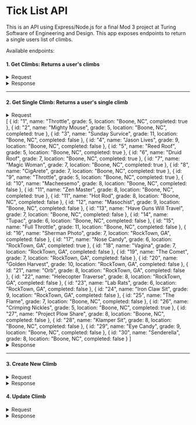 # Tick List API
This is an API using Express/Node.js for a final Mod 3 project at Turing Software of Engineering and Design.
This app exposes endpoints to return a single users list of climbs. 

Available endpoints:

####  1. Get Climbs: Returns a user's climbs

<details>
  <summary> Request </summary>
  
  *GET `https://tick-list-api.herokuapp.com/api/v1/climbs`*
  
  </details>
  
  <details>
    <summary> Response </summary>
  
```  
 {
  climbs: [
    {
    id: "1",
    name: "Throttle",
    grade: 5,
    location: "Boone, NC",
    completed: true
    },
    {
    id: "2",
    name: "Mighty Mouse",
    grade: 5,
    location: "Boone, NC",
    completed: true
    },
    {
    id: "3",
    name: "Sunday Survice",
    grade: 11,
    location: "Boone, NC",
    completed: false
    },
    {
    id: "4",
    name: "Jason Lives",
    grade: 9,
    location: "Boone, NC",
    completed: false
    },
    {
    id: "5",
    name: "Reed Roof",
    grade: 5,
    location: "Boone, NC",
    completed: true
    },
    {
    id: "6",
    name: "Druid Roof",
    grade: 7,
    location: "Boone, NC",
    completed: true
    },
    {
    id: "7",
    name: "Magic Woman",
    grade: 7,
    location: "Boone, NC",
    completed: true
    },
    {
    id: "8",
    name: "CigArete",
    grade: 7,
    location: "Boone, NC",
    completed: true
    },
    {
    id: "9",
    name: "Throttle",
    grade: 5,
    location: "Boone, NC",
    completed: true
    },
    {
    id: "10",
    name: "Macheesemo",
    grade: 8,
    location: "Boone, NC",
    completed: false
    },
    {
    id: "11",
    name: "Zen Master",
    grade: 8,
    location: "Boone, NC",
    completed: true
    },
    {
    id: "11",
    name: "Hot Rod",
    grade: 8,
    location: "Boone, NC",
    completed: false
    },
    {
    id: "12",
    name: "Masochist",
    grade: 9,
    location: "Boone, NC",
    completed: false
    },
    {
    id: "13",
    name: "Have Guns Will Travel",
    grade: 7,
    location: "Boone, NC",
    completed: false
    },
    {
    id: "14",
    name: "Tupac",
    grade: 6,
    location: "Boone, NC",
    completed: false
    },
    {
    id: "15",
    name: "Full Throttle",
    grade: 11,
    location: "Boone, NC",
    completed: false
    },
    {
    id: "16",
    name: "Sherman Photo",
    grade: 7,
    location: "RockTown, GA",
    completed: false
    },
    {
    id: "17",
    name: "Nose Candy",
    grade: 6,
    location: "RockTown, GA",
    completed: true
    },
    {
    id: "18",
    name: "Vagina",
    grade: 7,
    location: "RockTown, GA",
    completed: false
    },
    {
    id: "19",
    name: "The Comet",
    grade: 7,
    location: "RockTown, GA",
    completed: false
    },
    {
    id: "20",
    name: "Golden Harvest",
    grade: 10,
    location: "RockTown, GA",
    completed: false
    },
    {
    id: "21",
    name: "Orb",
    grade: 8,
    location: "RockTown, GA",
    completed: false
    },
    {
    id: "22",
    name: "Helecopter Traverse",
    grade: 8,
    location: "RockTown, GA",
    completed: false
    },
    {
    id: "23",
    name: "Lab Rats",
    grade: 6,
    location: "RockTown, GA",
    completed: false
    },
    {
    id: "24",
    name: "Iron Claw Sit",
    grade: 9,
    location: "RockTown, GA",
    completed: false
    },
    {
    id: "25",
    name: "The Flame",
    grade: 7,
    location: "Boone, NC",
    completed: false
    },
    {
    id: "26",
    name: "Crimping Nickles",
    grade: 5,
    location: "Boone, NC",
    completed: true
    },
    {
    id: "27",
    name: "Project Plow Share",
    grade: 8,
    location: "Boone, NC",
    completed: false
    },
    {
    id: "28",
    name: "Klamper Sit",
    grade: 8,
    location: "Boone, NC",
    completed: false
    },
    {
    id: "29",
    name: "Eye Candy",
    grade: 9,
    location: "Boone, NC",
    completed: false
    },
    {
    id: "30",
    name: "Senderella",
    grade: 8,
    location: "Boone, NC",
    completed: false
    }
  ]
}
```
</details>

---

####  2. Get Single Climb: Returns a user's single climb

<details>
  <summary> Request </summary>
  
  *GET `https://tick-list-api.herokuapp.com/api/v1/climbs/0`*
  
  </details>
  [
    {
    id: "1",
    name: "Throttle",
    grade: 5,
    location: "Boone, NC",
    completed: true
    },
    {
    id: "2",
    name: "Mighty Mouse",
    grade: 5,
    location: "Boone, NC",
    completed: true
    },
    {
    id: "3",
    name: "Sunday Survice",
    grade: 11,
    location: "Boone, NC",
    completed: false
    },
    {
    id: "4",
    name: "Jason Lives",
    grade: 9,
    location: "Boone, NC",
    completed: false
    },
    {
    id: "5",
    name: "Reed Roof",
    grade: 5,
    location: "Boone, NC",
    completed: true
    },
    {
    id: "6",
    name: "Druid Roof",
    grade: 7,
    location: "Boone, NC",
    completed: true
    },
    {
    id: "7",
    name: "Magic Woman",
    grade: 7,
    location: "Boone, NC",
    completed: true
    },
    {
    id: "8",
    name: "CigArete",
    grade: 7,
    location: "Boone, NC",
    completed: true
    },
    {
    id: "9",
    name: "Throttle",
    grade: 5,
    location: "Boone, NC",
    completed: true
    },
    {
    id: "10",
    name: "Macheesemo",
    grade: 8,
    location: "Boone, NC",
    completed: false
    },
    {
    id: "11",
    name: "Zen Master",
    grade: 8,
    location: "Boone, NC",
    completed: true
    },
    {
    id: "11",
    name: "Hot Rod",
    grade: 8,
    location: "Boone, NC",
    completed: false
    },
    {
    id: "12",
    name: "Masochist",
    grade: 9,
    location: "Boone, NC",
    completed: false
    },
    {
    id: "13",
    name: "Have Guns Will Travel",
    grade: 7,
    location: "Boone, NC",
    completed: false
    },
    {
    id: "14",
    name: "Tupac",
    grade: 6,
    location: "Boone, NC",
    completed: false
    },
    {
    id: "15",
    name: "Full Throttle",
    grade: 11,
    location: "Boone, NC",
    completed: false
    },
    {
    id: "16",
    name: "Sherman Photo",
    grade: 7,
    location: "RockTown, GA",
    completed: false
    },
    {
    id: "17",
    name: "Nose Candy",
    grade: 6,
    location: "RockTown, GA",
    completed: true
    },
    {
    id: "18",
    name: "Vagina",
    grade: 7,
    location: "RockTown, GA",
    completed: false
    },
    {
    id: "19",
    name: "The Comet",
    grade: 7,
    location: "RockTown, GA",
    completed: false
    },
    {
    id: "20",
    name: "Golden Harvest",
    grade: 10,
    location: "RockTown, GA",
    completed: false
    },
    {
    id: "21",
    name: "Orb",
    grade: 8,
    location: "RockTown, GA",
    completed: false
    },
    {
    id: "22",
    name: "Helecopter Traverse",
    grade: 8,
    location: "RockTown, GA",
    completed: false
    },
    {
    id: "23",
    name: "Lab Rats",
    grade: 6,
    location: "RockTown, GA",
    completed: false
    },
    {
    id: "24",
    name: "Iron Claw Sit",
    grade: 9,
    location: "RockTown, GA",
    completed: false
    },
    {
    id: "25",
    name: "The Flame",
    grade: 7,
    location: "Boone, NC",
    completed: false
    },
    {
    id: "26",
    name: "Crimping Nickles",
    grade: 5,
    location: "Boone, NC",
    completed: true
    },
    {
    id: "27",
    name: "Project Plow Share",
    grade: 8,
    location: "Boone, NC",
    completed: false
    },
    {
    id: "28",
    name: "Klamper Sit",
    grade: 8,
    location: "Boone, NC",
    completed: false
    },
    {
    id: "29",
    name: "Eye Candy",
    grade: 9,
    location: "Boone, NC",
    completed: false
    },
    {
    id: "30",
    name: "Senderella",
    grade: 8,
    location: "Boone, NC",
    completed: false
    }
  ]
  <details>
    <summary> Response </summary>
  
```  
{
id: "1",
name: "Throttle",
grade: 5,
location: "Boone, NC",
completed: true
}

```
</details>

---

  #### 3. Create New Climb

<details>
  <summary> Request </summary>
  
  *POST `https://tick-list-api.herokuapp.com/api/v1/climbs`*
  
  ```
      {
        "name": "Project Plow Share",
        "grade": 8,
        "location": "Boone, NC",
        "completed": false
       }
  ```
  </details>
  
  <details>
    <summary> Response </summary>
  
```  
    [
    {
    id: "1",
    name: "Throttle",
    grade: 5,
    location: "Boone, NC",
    completed: true
    },
    {
    id: "2",
    name: "Mighty Mouse",
    grade: 5,
    location: "Boone, NC",
    completed: true
    },
    {
    id: "3",
    name: "Sunday Survice",
    grade: 11,
    location: "Boone, NC",
    completed: false
    },
    {
    id: "4",
    name: "Jason Lives",
    grade: 9,
    location: "Boone, NC",
    completed: false
    },
    {
    id: "5",
    name: "Reed Roof",
    grade: 5,
    location: "Boone, NC",
    completed: true
    },
    {
    id: "6",
    name: "Druid Roof",
    grade: 7,
    location: "Boone, NC",
    completed: true
    },
    {
    id: "7",
    name: "Magic Woman",
    grade: 7,
    location: "Boone, NC",
    completed: true
    },
    {
    id: "8",
    name: "CigArete",
    grade: 7,
    location: "Boone, NC",
    completed: true
    },
    {
    id: "9",
    name: "Throttle",
    grade: 5,
    location: "Boone, NC",
    completed: true
    },
    {
    id: "10",
    name: "Macheesemo",
    grade: 8,
    location: "Boone, NC",
    completed: false
    },
    {
    id: "11",
    name: "Zen Master",
    grade: 8,
    location: "Boone, NC",
    completed: true
    },
    {
    id: "11",
    name: "Hot Rod",
    grade: 8,
    location: "Boone, NC",
    completed: false
    },
    {
    id: "12",
    name: "Masochist",
    grade: 9,
    location: "Boone, NC",
    completed: false
    },
    {
    id: "13",
    name: "Have Guns Will Travel",
    grade: 7,
    location: "Boone, NC",
    completed: false
    },
    {
    id: "14",
    name: "Tupac",
    grade: 6,
    location: "Boone, NC",
    completed: false
    },
    {
    id: "15",
    name: "Full Throttle",
    grade: 11,
    location: "Boone, NC",
    completed: false
    },
    {
    id: "16",
    name: "Sherman Photo",
    grade: 7,
    location: "RockTown, GA",
    completed: false
    },
    {
    id: "17",
    name: "Nose Candy",
    grade: 6,
    location: "RockTown, GA",
    completed: true
    },
    {
    id: "18",
    name: "Vagina",
    grade: 7,
    location: "RockTown, GA",
    completed: false
    },
    {
    id: "19",
    name: "The Comet",
    grade: 7,
    location: "RockTown, GA",
    completed: false
    },
    {
    id: "20",
    name: "Golden Harvest",
    grade: 10,
    location: "RockTown, GA",
    completed: false
    },
    {
    id: "21",
    name: "Orb",
    grade: 8,
    location: "RockTown, GA",
    completed: false
    },
    {
    id: "22",
    name: "Helecopter Traverse",
    grade: 8,
    location: "RockTown, GA",
    completed: false
    },
    {
    id: "23",
    name: "Lab Rats",
    grade: 6,
    location: "RockTown, GA",
    completed: false
    },
    {
    id: "24",
    name: "Iron Claw Sit",
    grade: 9,
    location: "RockTown, GA",
    completed: false
    },
    {
    id: "25",
    name: "The Flame",
    grade: 7,
    location: "Boone, NC",
    completed: false
    },
    {
    id: "26",
    name: "Crimping Nickles",
    grade: 5,
    location: "Boone, NC",
    completed: true
    },
    {
    id: "27",
    name: "Project Plow Share",
    grade: 8,
    location: "Boone, NC",
    completed: false
    },
    {
    id: "28",
    name: "Klamper Sit",
    grade: 8,
    location: "Boone, NC",
    completed: false
    },
    {
    id: "29",
    name: "Eye Candy",
    grade: 9,
    location: "Boone, NC",
    completed: false
    },
    {
    id: "30",
    name: "Senderella",
    grade: 8,
    location: "Boone, NC",
    completed: false
    }
  ]
```
</details>


  #### 4. Update Climb

<details>
  <summary> Request </summary>
  
  *POST `https://tick-list-api.herokuapp.com/api/v1/climbs`*
  
  ```
      {
        "completed": false
       }
  ```
  </details>
  
  <details>
    <summary> Response </summary>
  
```  
    [
    {
    id: "1",
    name: "Throttle",
    grade: 5,
    location: "Boone, NC",
    completed: true
    },
    {
    id: "2",
    name: "Mighty Mouse",
    grade: 5,
    location: "Boone, NC",
    completed: true
    },
    {
    id: "3",
    name: "Sunday Survice",
    grade: 11,
    location: "Boone, NC",
    completed: false
    },
    {
    id: "4",
    name: "Jason Lives",
    grade: 9,
    location: "Boone, NC",
    completed: false
    },
    {
    id: "5",
    name: "Reed Roof",
    grade: 5,
    location: "Boone, NC",
    completed: true
    },
    {
    id: "6",
    name: "Druid Roof",
    grade: 7,
    location: "Boone, NC",
    completed: true
    },
    {
    id: "7",
    name: "Magic Woman",
    grade: 7,
    location: "Boone, NC",
    completed: true
    },
    {
    id: "8",
    name: "CigArete",
    grade: 7,
    location: "Boone, NC",
    completed: true
    },
    {
    id: "9",
    name: "Throttle",
    grade: 5,
    location: "Boone, NC",
    completed: true
    },
    {
    id: "10",
    name: "Macheesemo",
    grade: 8,
    location: "Boone, NC",
    completed: false
    },
    {
    id: "11",
    name: "Zen Master",
    grade: 8,
    location: "Boone, NC",
    completed: true
    },
    {
    id: "11",
    name: "Hot Rod",
    grade: 8,
    location: "Boone, NC",
    completed: false
    },
    {
    id: "12",
    name: "Masochist",
    grade: 9,
    location: "Boone, NC",
    completed: false
    },
    {
    id: "13",
    name: "Have Guns Will Travel",
    grade: 7,
    location: "Boone, NC",
    completed: false
    },
    {
    id: "14",
    name: "Tupac",
    grade: 6,
    location: "Boone, NC",
    completed: false
    },
    {
    id: "15",
    name: "Full Throttle",
    grade: 11,
    location: "Boone, NC",
    completed: false
    },
    {
    id: "16",
    name: "Sherman Photo",
    grade: 7,
    location: "RockTown, GA",
    completed: false
    },
    {
    id: "17",
    name: "Nose Candy",
    grade: 6,
    location: "RockTown, GA",
    completed: true
    },
    {
    id: "18",
    name: "Vagina",
    grade: 7,
    location: "RockTown, GA",
    completed: false
    },
    {
    id: "19",
    name: "The Comet",
    grade: 7,
    location: "RockTown, GA",
    completed: false
    },
    {
    id: "20",
    name: "Golden Harvest",
    grade: 10,
    location: "RockTown, GA",
    completed: false
    },
    {
    id: "21",
    name: "Orb",
    grade: 8,
    location: "RockTown, GA",
    completed: false
    },
    {
    id: "22",
    name: "Helecopter Traverse",
    grade: 8,
    location: "RockTown, GA",
    completed: false
    },
    {
    id: "23",
    name: "Lab Rats",
    grade: 6,
    location: "RockTown, GA",
    completed: false
    },
    {
    id: "24",
    name: "Iron Claw Sit",
    grade: 9,
    location: "RockTown, GA",
    completed: false
    },
    {
    id: "25",
    name: "The Flame",
    grade: 7,
    location: "Boone, NC",
    completed: false
    },
    {
    id: "26",
    name: "Crimping Nickles",
    grade: 5,
    location: "Boone, NC",
    completed: true
    },
    {
    id: "27",
    name: "Project Plow Share",
    grade: 8,
    location: "Boone, NC",
    completed: false
    },
    {
    id: "28",
    name: "Klamper Sit",
    grade: 8,
    location: "Boone, NC",
    completed: false
    },
    {
    id: "29",
    name: "Eye Candy",
    grade: 9,
    location: "Boone, NC",
    completed: false
    },
    {
    id: "30",
    name: "Senderella",
    grade: 8,
    location: "Boone, NC",
    completed: false
    }
  ]
```
</details>

